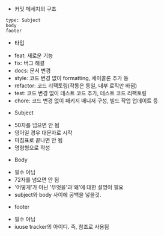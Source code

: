 * 커밋 메세지의 구조
```   
type: Subject   
body   
footer   
```   

* 타입   
- feat: 새로운 기능   
- fix: 버그 해결   
- docs: 문서 변경   
- style: 코드 변경 없이 formatting, 세미콜론 추가 등   
- refactor: 코드 리팩토링(작동은 동일, 내부 로직만 바뀜)   
- test: 코드 변경 없이 테스트 코드 추가, 테스트 코드 리팩토링   
- chore: 코드 변경 없이 패키지 매니저 구성, 빌드 작업 업데이트 등

* Subject
- 50자를 넘으면 안 됨   
- 영어일 경우 대문자로 시작   
- 마침표로 끝나면 안 됨   
- 명령형으로 작성   
   
* Body   
- 필수 아님   
- 72자를 넘으면 안 됨   
- '어떻게'가 아닌 '무엇을'과'왜'에 대한 설명이 필요   
- subject와 body 사이에 공백을 넣을것.   
   
* footer   
- 필수 아님   
- iuuse tracker의 아이디. 즉, 참조로 사용됨   